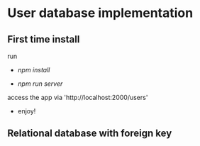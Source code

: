 # User database implementation

## First time install

run

- _npm install_

- _npm run server_

access the app via 'http://localhost:2000/users'

- enjoy!

## Relational database with foreign key
